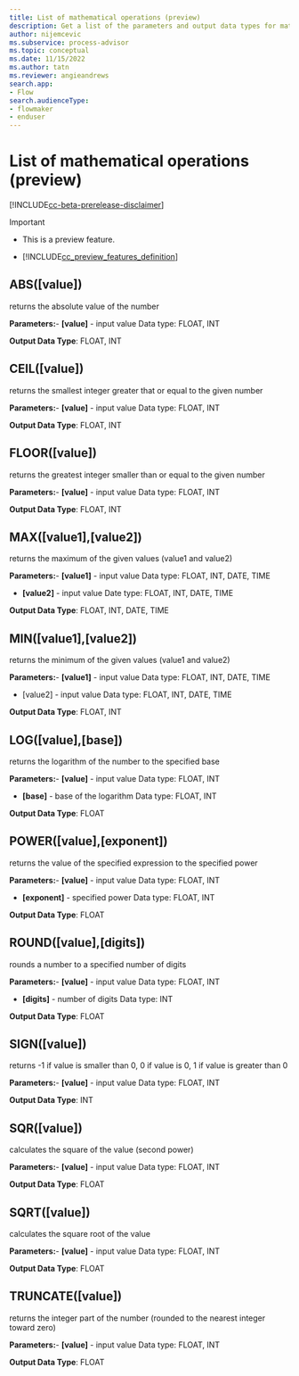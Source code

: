```yaml
---
title: List of mathematical operations (preview)
description: Get a list of the parameters and output data types for mathematical features in the minit desktop application in process advisor.
author: nijemcevic
ms.subservice: process-advisor
ms.topic: conceptual
ms.date: 11/15/2022
ms.author: tatn
ms.reviewer: angieandrews
search.app:
- Flow
search.audienceType:
- flowmaker
- enduser
---
```


# List of mathematical operations (preview)

[!INCLUDE[cc-beta-prerelease-disclaimer](./includes/cc-beta-prerelease-disclaimer.md)]

> [!IMPORTANT]
> - This is a preview feature.
>
> - [!INCLUDE[cc_preview_features_definition](includes/cc-preview-features-definition.md)]

## ABS([value])

returns the absolute value of the number

**Parameters:**- **[value]** - input value
Data type: FLOAT, INT

**Output Data Type**: FLOAT, INT

## CEIL([value])

returns the smallest integer greater that or equal to the given number

**Parameters:**- **[value]** - input value
Data type: FLOAT, INT

**Output Data Type**: FLOAT, INT

## FLOOR([value])

returns the greatest integer smaller than or equal to the given number

**Parameters:**- **[value]** - input value
Data type: FLOAT, INT

**Output Data Type**: FLOAT, INT

## MAX([value1],[value2])

returns the maximum of the given values (value1 and value2)

**Parameters:**- **[value1]** - input value
Data type: FLOAT, INT, DATE, TIME

- **[value2]** - input value
Date type: FLOAT, INT, DATE, TIME

**Output Data Type**: FLOAT, INT, DATE, TIME

## MIN([value1],[value2])

returns the minimum of the given values (value1 and value2)

**Parameters:**- **[value1]** - input value
Data type: FLOAT, INT, DATE, TIME

- [value2] - input value
Data type: FLOAT, INT, DATE, TIME

**Output Data Type**: FLOAT, INT

## LOG([value],[base])

returns the logarithm of the number to the specified base

**Parameters:**- **[value]** - input value
Data type: FLOAT, INT

- **[base]** - base of the logarithm
Data type: FLOAT, INT

**Output Data Type**: FLOAT

## POWER([value],[exponent])

returns the value of the specified expression to the specified power



**Parameters:**- **[value]** - input value
Data type: FLOAT, INT

- **[exponent]** - specified power
Data type: FLOAT, INT

**Output Data Type**: FLOAT

## ROUND([value],[digits])

rounds a number to a specified number of digits

**Parameters:**- **[value]** - input value
Data type: FLOAT, INT

- **[digits]** - number of digits
Data type: INT

**Output Data Type**: FLOAT

## SIGN([value])

returns -1 if value is smaller than 0, 0 if value is 0, 1 if value is greater than 0

**Parameters:**- **[value]** - input value
Data type: FLOAT, INT

**Output Data Type**: INT

## SQR([value])

calculates the square of the value (second power)

**Parameters:**- **[value]** - input value
Data type: FLOAT, INT

**Output Data Type**: FLOAT

## SQRT([value])

calculates the square root of the value

**Parameters:**- **[value]** - input value
Data type: FLOAT, INT

**Output Data Type**: FLOAT

## TRUNCATE([value])

returns the integer part of the number (rounded to the nearest integer toward zero)

**Parameters:**- **[value]** - input value
Data type: FLOAT, INT

**Output Data Type**: FLOAT


